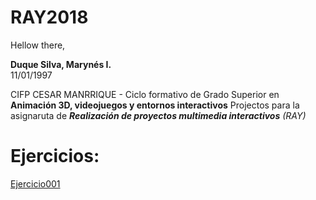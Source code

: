 # RAY2018
Hellow there,

**Duque Silva, Marynés I.**  
11/01/1997  

CIFP CESAR MANRRIQUE - Ciclo formativo de Grado Superior en **Animación 3D, videojuegos y entornos interactivos**
Projectos para la asignaruta de ***Realización de proyectos multimedia interactivos** (RAY)*


Ejercicios:
===========

[Ejercicio001](Ejercicio001.md)
